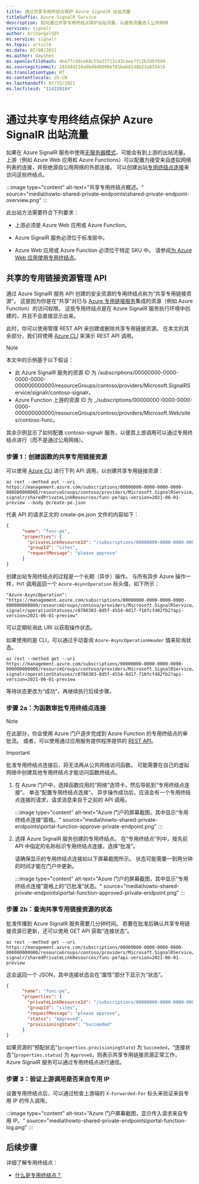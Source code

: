```yaml
---
title: 通过共享专用终结点保护 Azure SignalR 出站流量
titleSuffix: Azure SignalR Service
description: 如何通过共享专用终结点保护出站流量，以避免流量进入公共网络
services: signalr
author: ArchangelSDY
ms.service: signalr
ms.topic: article
ms.date: 07/08/2021
ms.author: dayshen
ms.openlocfilehash: 4be77c9dce68c55a37713c42ceee7fc2b7dbf6d9
ms.sourcegitcommit: 192444210a0bd040008ef01babd140b23a95541b
ms.translationtype: HT
ms.contentlocale: zh-CN
ms.lasthandoff: 07/15/2021
ms.locfileid: "114220184"
---
```

# <a name="secure-azure-signalr-outbound-traffic-through-shared-private-endpoints"></a>通过共享专用终结点保护 Azure SignalR 出站流量

如果在 Azure SignalR 服务中使用[无服务器模式](concept-service-mode.md#serverless-mode)，可能会有到上游的出站流量。 上游（例如 Azure Web 应用和 Azure Functions）可以配置为接受来自虚拟网络列表的连接，并拒绝源自公用网络的外部连接。 可以创建出站[专用终结点连接](../private-link/private-endpoint-overview.md)来访问这些终结点。

   :::image type="content" alt-text="共享专用终结点概述。" source="media\howto-shared-private-endpoints\shared-private-endpoint-overview.png" :::

此出站方法需要符合下列要求：

+ 上游必须是 Azure Web 应用或 Azure Function。

+ Azure SignalR 服务必须位于标准层中。

+ Azure Web 应用或 Azure Function 必须位于特定 SKU 中。 请参阅[为 Azure Web 应用使用专用终结点](../app-service/networking/private-endpoint.md)。

## <a name="shared-private-link-resources-management-apis"></a>共享的专用链接资源管理 API

通过 Azure SignalR 服务 API 创建的安全资源的专用终结点称为“共享专用链接资源”。 这是因为你是在“共享”对已与 [Azure 专用链接服务](https://azure.microsoft.com/services/private-link/)集成的资源（例如 Azure Function）的访问权限。 这些专用终结点是在 Azure SignalR 服务执行环境中创建的，并且不会直接显示出来。

此时，你可以使用管理 REST API 来创建或删除共享专用链接资源。 在本文的其余部分，我们将使用 [Azure CLI](/cli/azure/) 来演示 REST API 调用。

> [!NOTE]
> 本文中的示例基于以下假设：
> * 此 Azure SignalR 服务的资源 ID 为 /subscriptions/00000000-0000-0000-0000-000000000000/resourceGroups/contoso/providers/Microsoft.SignalRService/signalr/contoso-signalr。
> * Azure Function 上游的资源 ID 为 _/subscriptions/00000000-0000-0000-0000-000000000000/resourceGroups/contoso/providers/Microsoft.Web/sites/contoso-func。

其余示例显示了如何配置 contoso-signalr 服务，以便其上游调用可以通过专用终结点进行（而不是通过公用网络）。

### <a name="step-1-create-a-shared-private-link-resource-to-the-function"></a>步骤 1：创建函数的共享专用链接资源

可以使用 [Azure CLI](/cli/azure/) 进行下列 API 调用，以创建共享专用链接资源：

```dotnetcli
az rest --method put --uri https://management.azure.com/subscriptions/00000000-0000-0000-0000-000000000000/resourceGroups/contoso/providers/Microsoft.SignalRService/signalr/contoso-signalr/sharedPrivateLinkResources/func-pe?api-version=2021-06-01-preview --body @create-pe.json
```

代表 API 的请求正文的 create-pe.json 文件的内容如下：

```json
{
      "name": "func-pe",
      "properties": {
        "privateLinkResourceId": "/subscriptions/00000000-0000-0000-0000-000000000000/resourceGroups/contoso/providers/Microsoft.Web/sites/contoso-func",
        "groupId": "sites",
        "requestMessage": "please approve"
      }
}
```

创建出站专用终结点的过程是一个长期（异步）操作。 与所有异步 Azure 操作一样，`PUT` 调用返回一个 `Azure-AsyncOperation` 标头值，如下所示：

```plaintext
"Azure-AsyncOperation": "https://management.azure.com/subscriptions/00000000-0000-0000-0000-000000000000/resourceGroups/contoso/providers/Microsoft.SignalRService/signalr/contoso-signalr/operationStatuses/c0786383-8d5f-4554-8d17-f16fcf482fb2?api-version=2021-06-01-preview"
```

可以定期轮询此 URI 以获取操作状态。

如果使用的是 CLI，可以通过手动查询 `Azure-AsyncOperationHeader` 值来轮询状态。

```donetcli
az rest --method get --uri https://management.azure.com/subscriptions/00000000-0000-0000-0000-000000000000/resourceGroups/contoso/providers/Microsoft.SignalRService/signalr/contoso-signalr/operationStatuses/c0786383-8d5f-4554-8d17-f16fcf482fb2?api-version=2021-06-01-preview
```

等待状态更改为“成功”，再继续执行后续步骤。

### <a name="step-2a-approve-the-private-endpoint-connection-for-the-function"></a>步骤 2a：为函数审批专用终结点连接

> [!NOTE]
> 在此部分，你会使用 Azure 门户逐步完成到 Azure Function 的专用终结点的审批流。 或者，可以使用通过应用服务提供程序提供的 [REST API](/rest/api/appservice/web-apps/approve-or-reject-private-endpoint-connection)。

> [!IMPORTANT]
> 批准专用终结点连接后，将无法再从公共网络访问函数。 可能需要在自己的虚拟网络中创建其他专用终结点才能访问函数终结点。

1. 在 Azure 门户中，选择函数应用的“网络”选项卡，然后导航到“专用终结点连接”。 单击“配置专用终结点连接”。 异步操作成功后，应该会有一个专用终结点连接的请求，请求消息来自于之前的 API 调用。

   :::image type="content" alt-text="Azure 门户的屏幕截图，其中显示“专用终结点连接”窗格。" source="media\howto-shared-private-endpoints\portal-function-approve-private-endpoint.png" :::

1. 选择 Azure SignalR 服务创建的专用终结点。 在“专用终结点”列中，按先前 API 中指定的名称标识专用终结点连接，选择“批准”。

   请确保显示的专用终结点连接如以下屏幕截图所示。 状态可能需要一到两分钟的时间才能在门户中更新。

   :::image type="content" alt-text="Azure 门户的屏幕截图，其中显示“专用终结点连接”窗格上的“已批准”状态。" source="media\howto-shared-private-endpoints\portal-function-approved-private-endpoint.png" :::

### <a name="step-2b-query-the-status-of-the-shared-private-link-resource"></a>步骤 2b：查询共享专用链接资源的状态

批准传播到 Azure SignalR 服务需要几分钟时间。 若要在批准后确认共享专用链接资源已更新，还可以使用 GET API 获取“连接状态”。

```dotnetcli
az rest --method get --uri https://management.azure.com/subscriptions/00000000-0000-0000-0000-000000000000/resourceGroups/contoso/providers/Microsoft.SignalRService/signalr/contoso-signalr/sharedPrivateLinkResources/func-pe?api-version=2021-06-01-preview
```

这会返回一个 JSON，其中连接状态会在“属性”部分下显示为“状态”。

```json
{
      "name": "func-pe",
      "properties": {
        "privateLinkResourceId": "/subscriptions/00000000-0000-0000-0000-000000000000/resourceGroups/contoso/providers/Microsoft.Web/sites/contoso-func",
        "groupId": "sites",
        "requestMessage": "please approve",
        "status": "Approved",
        "provisioningState": "Succeeded"
      }
}

```

如果资源的“预配状态”(`properties.provisioningState`) 为 `Succeeded`，“连接状态”(`properties.status`) 为 `Approved`，则表示共享专用链接资源正常工作，Azure SignalR 服务可以通过专用终结点进行通信。

### <a name="step-3-verify-upstream-calls-are-from-a-private-ip"></a>步骤 3：验证上游调用是否来自专用 IP

设置专用终结点后，可以通过检查上游端的 `X-Forwarded-For` 标头来验证来自专用 IP 的传入调用。

:::image type="content" alt-text="Azure 门户屏幕截图，显示传入请求来自专用 IP。" source="media\howto-shared-private-endpoints\portal-function-log.png" :::

## <a name="next-steps"></a>后续步骤

详细了解专用终结点：

+ [什么是专用终结点？](../private-link/private-endpoint-overview.md)